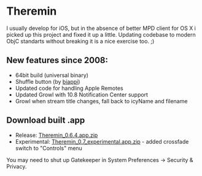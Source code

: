Theremin
========
I usually develop for iOS, but in the absence of better MPD client for OS X i picked up this project and fixed it up a little. Updating codebase to modern ObjC standarts without breaking it is a nice exercise too. ;)

New features since 2008:
------------------------
* 64bit build (universal binary)
* Shuffle button (by [biappi](https://github.com/biappi))
* Updated code for handling Apple Remotes
* Updated Growl with 10.8 Notification Center support
* Growl when stream title changes, fall back to icyName and filename

Download built .app
-------------------
* Release: [Theremin_0.6.4.app.zip](http://nn.lv/v5xu)
* Experimental: [Theremin_0.7_experimental.app.zip](http://nn.lv/tuva) - added crossfade switch to "Controls" menu

You may need to shut up Gatekeeper in System Preferences -> Security & Privacy.
